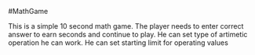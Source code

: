 #MathGame

This is a simple 10 second math game.
The player needs to enter correct answer to earn seconds and continue to play.
He can set type of artimetic operation he can work.
He can set starting limit for operating values
